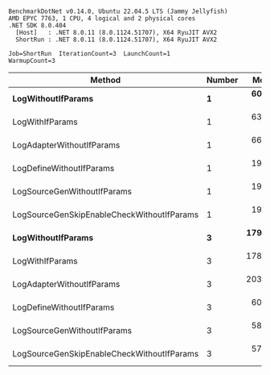 ```

BenchmarkDotNet v0.14.0, Ubuntu 22.04.5 LTS (Jammy Jellyfish)
AMD EPYC 7763, 1 CPU, 4 logical and 2 physical cores
.NET SDK 8.0.404
  [Host]   : .NET 8.0.11 (8.0.1124.51707), X64 RyuJIT AVX2
  ShortRun : .NET 8.0.11 (8.0.1124.51707), X64 RyuJIT AVX2

Job=ShortRun  IterationCount=3  LaunchCount=1  
WarmupCount=3  

```
| Method                                     | Number | Mean      | Error     | StdDev   | Min       | Max       | Gen0   | Allocated |
|------------------------------------------- |------- |----------:|----------:|---------:|----------:|----------:|-------:|----------:|
| **LogWithoutIfParams**                         | **1**      |  **60.92 ns** |  **1.327 ns** | **0.073 ns** |  **60.87 ns** |  **61.01 ns** | **0.0010** |      **88 B** |
| LogWithIfParams                            | 1      |  63.20 ns |  1.731 ns | 0.095 ns |  63.12 ns |  63.30 ns | 0.0010 |      88 B |
| LogAdapterWithoutIfParams                  | 1      |  66.58 ns | 20.496 ns | 1.123 ns |  65.84 ns |  67.87 ns | 0.0010 |      88 B |
| LogDefineWithoutIfParams                   | 1      |  19.77 ns |  0.064 ns | 0.004 ns |  19.77 ns |  19.77 ns |      - |         - |
| LogSourceGenWithoutIfParams                | 1      |  19.79 ns |  0.161 ns | 0.009 ns |  19.78 ns |  19.80 ns |      - |         - |
| LogSourceGenSkipEnableCheckWithoutIfParams | 1      |  19.22 ns |  2.520 ns | 0.138 ns |  19.13 ns |  19.38 ns |      - |         - |
| **LogWithoutIfParams**                         | **3**      | **179.87 ns** |  **5.002 ns** | **0.274 ns** | **179.64 ns** | **180.17 ns** | **0.0031** |     **264 B** |
| LogWithIfParams                            | 3      | 178.97 ns |  6.475 ns | 0.355 ns | 178.60 ns | 179.30 ns | 0.0031 |     264 B |
| LogAdapterWithoutIfParams                  | 3      | 203.02 ns |  1.616 ns | 0.089 ns | 202.93 ns | 203.11 ns | 0.0031 |     264 B |
| LogDefineWithoutIfParams                   | 3      |  60.39 ns | 25.930 ns | 1.421 ns |  59.20 ns |  61.96 ns |      - |         - |
| LogSourceGenWithoutIfParams                | 3      |  58.95 ns |  0.808 ns | 0.044 ns |  58.92 ns |  59.00 ns |      - |         - |
| LogSourceGenSkipEnableCheckWithoutIfParams | 3      |  57.62 ns |  2.792 ns | 0.153 ns |  57.51 ns |  57.80 ns |      - |         - |
